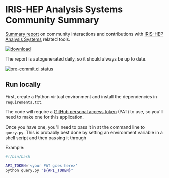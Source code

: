 # IRIS-HEP Analysis Systems Community Summary

[Summary report][report_url] on community interactions and contributions with [IRIS-HEP Analysis Systems](https://iris-hep.org/as.html) related tools.

[![download](https://img.shields.io/badge/Download-CSV-blue.svg)](https://iris-hep.org/analysis-community-summary/summary.csv)

The report is autogenerated daily, so it should always be up to date.

[report_url]: https://iris-hep.org/analysis-community-summary/

[![pre-commit.ci status](https://results.pre-commit.ci/badge/github/iris-hep/analysis-community-summary/main.svg)](https://results.pre-commit.ci/latest/github/iris-hep/analysis-community-summary/main)

## Run locally

First, create a Python virtual environment and install the dependencies in `requirements.txt`.

The code will require a [GitHub personal access token](https://docs.github.com/en/github/authenticating-to-github/keeping-your-account-and-data-secure/creating-a-personal-access-token) (PAT) to use, so you'll need to make one for this application.

Once you have one, you'll need to pass it in at the command line to `query.py`.
This is probably best done by setting an environment variable in a shell script and then passing it through

Example:
```bash
#!/bin/bash

API_TOKEN='<your PAT goes here>'
python query.py "${API_TOKEN}"
```
